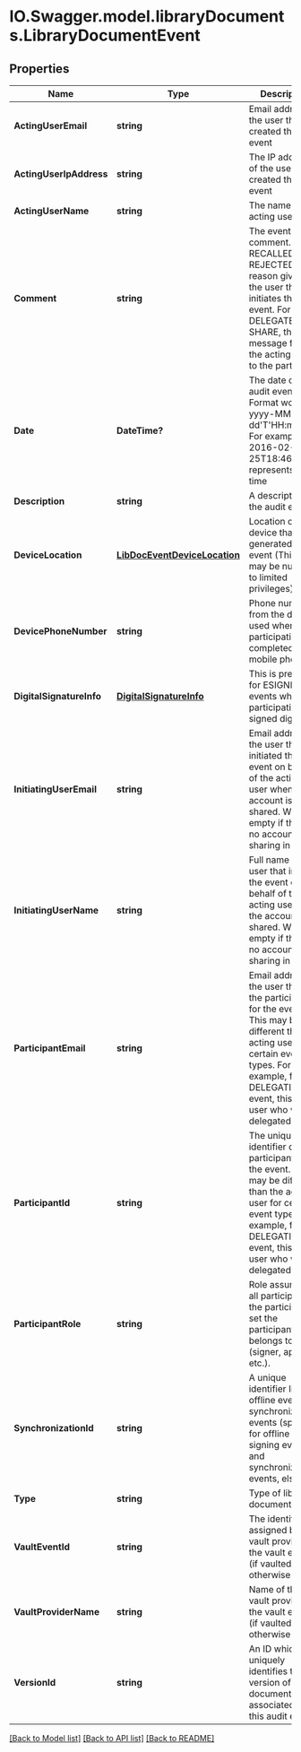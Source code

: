 # IO.Swagger.model.libraryDocuments.LibraryDocumentEvent
## Properties

Name | Type | Description | Notes
------------ | ------------- | ------------- | -------------
**ActingUserEmail** | **string** | Email address of the user that created the event | [optional] 
**ActingUserIpAddress** | **string** | The IP address of the user that created the event | [optional] 
**ActingUserName** | **string** | The name of the acting user | [optional] 
**Comment** | **string** | The event comment. For RECALLED or REJECTED, the reason given by the user that initiates the event. For DELEGATE or SHARE, the message from the acting user to the participant | [optional] 
**Date** | **DateTime?** | The date of the audit event. Format would be yyyy-MM-dd&#39;T&#39;HH:mm:ssZ. For example, e.g 2016-02-25T18:46:19Z represents UTC time | [optional] 
**Description** | **string** | A description of the audit event | [optional] 
**DeviceLocation** | [**LibDocEventDeviceLocation**](LibDocEventDeviceLocation.md) | Location of the device that generated the event (This value may be null due to limited privileges) | [optional] 
**DevicePhoneNumber** | **string** | Phone number from the device used when the participation is completed on a mobile phone | [optional] 
**DigitalSignatureInfo** | [**DigitalSignatureInfo**](DigitalSignatureInfo.md) | This is present for ESIGNED events when the participation is signed digitally | [optional] 
**InitiatingUserEmail** | **string** | Email address of the user that initiated the event on behalf of the acting user when the account is shared. Will be empty if there is no account sharing in effect | [optional] 
**InitiatingUserName** | **string** | Full name of the user that initiated the event on behalf of the acting user when the account is shared. Will be empty if there is no account sharing in effect | [optional] 
**ParticipantEmail** | **string** | Email address of the user that is the participant for the event. This may be different than the acting user for certain event types. For example, for a DELEGATION event, this is the user who was delegated to | [optional] 
**ParticipantId** | **string** | The unique identifier of the participant for the event. This may be different than the acting user for certain event types. For example, for a DELEGATION event, this is the user who was delegated to | [optional] 
**ParticipantRole** | **string** | Role assumed by all participants in the participant set the participant belongs to (signer, approver etc.). | [optional] 
**SynchronizationId** | **string** | A unique identifier linking offline events to synchronization events (specified for offline signing events and synchronization events, else null) | [optional] 
**Type** | **string** | Type of library document event | [optional] 
**VaultEventId** | **string** | The identifier assigned by the vault provider for the vault event (if vaulted, otherwise null) | [optional] 
**VaultProviderName** | **string** | Name of the vault provider for the vault event (if vaulted, otherwise null) | [optional] 
**VersionId** | **string** | An ID which uniquely identifies the version of the document associated with this audit event | [optional] 

[[Back to Model list]](../README.md#documentation-for-models) [[Back to API list]](../README.md#documentation-for-api-endpoints) [[Back to README]](../README.md)

